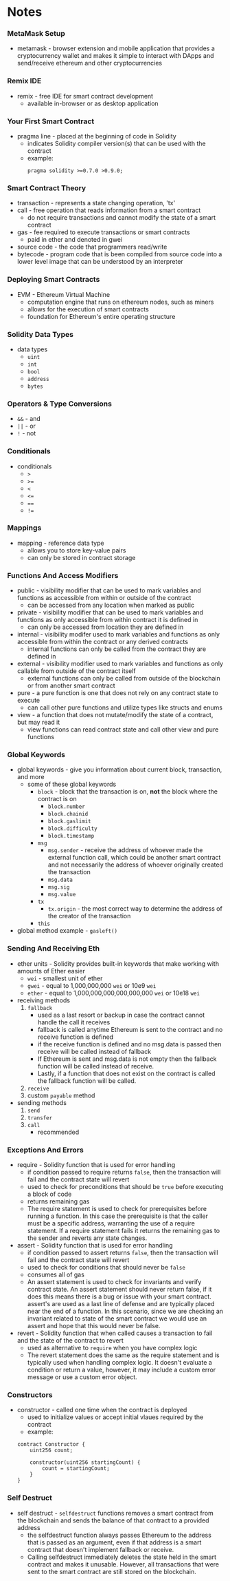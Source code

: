 # Notes

### MetaMask Setup

- metamask - browser extension and mobile application that provides a cryptocurrency wallet and makes it simple to interact with DApps and send/receive ethereum and other cryptocurrencies

### Remix IDE

- remix - free IDE for smart contract development
    - available in-browser or as desktop application

### Your First Smart Contract

- pragma line - placed at the beginning of code in Solidity
    - indicates Solidity compiler version(s) that can be used with the contract
    - example:
        ```solidity
        pragma solidity >=0.7.0 >0.9.0;
        ```

### Smart Contract Theory

- transaction - represents a state changing operation, 'tx'
- call - free operation that reads information from a smart contract
    - do not require transactions and cannot modify the state of a smart contract
- gas - fee required to execute transactions or smart contracts
    - paid in ether and denoted in gwei
- source code - the code that programmers read/write
- bytecode - program code that is been compiled from source code into a lower level image that can be understood by an interpreter

### Deploying Smart Contracts

- EVM - Ethereum Virtual Machine
    - computation engine that runs on ethereum nodes, such as miners
    - allows for the execution of smart contracts
    - foundation for Ethereum's entire operating structure

### Solidity Data Types

- data types
    - `uint`
    - `int`
    - `bool`
    -  `address`
    - `bytes`

### Operators & Type Conversions

- `&&` - and
- `||` - or
- `!` - not

### Conditionals

- conditionals
    - `>`
    - `>=`
    - `<`
    - `<=`
    - `==`
    - `!=`

### Mappings

- mapping - reference data type
    - allows you to store key-value pairs
    - can only be stored in contract storage

### Functions And Access Modifiers

- public - visibility modifier that can be used to mark variables and functions as accessible from within or outside of the contract
    - can be accessed from any location when marked as public
- private - visibility modifier that can be used to mark variables and functions as only accessible from within contract it is defined in
    - can only be accessed from location they are defined in
- internal - visibility modifer used to mark variables and functions as only accessible from within the contract or any derived contracts
    - internal functions can only be called from the contract they are defined in
- external - visibility modifier used to mark variables and functions as only callable from outside of the contract itself
    - external functions can only be called from outside of the blockchain or from another smart contract
- pure - a pure function is one that does not rely on any contract state to execute
    - can call other pure functions and utilize types like structs and enums
- view - a function that does not mutate/modify the state of a contract, but may read it
    - view functions can read contract state and call other view and pure functions

### Global Keywords

- global keywords - give you information about current block, transaction, and more
    - some of these global keywords
        - `block` - block that the transaction is on, **not** the block where the contract is on
            - `block.number`
            - `block.chainid`
            - `block.gaslimit`
            - `block.difficulty`
            - `block.timestamp`
        - `msg`
            - `msg.sender` - receive the address of whoever made the external function call, which could be another smart contract and not necessarily the address of whoever originally created the transaction
            - `msg.data`
            - `msg.sig`
            - `msg.value`
        - `tx`
            - `tx.origin` - the most correct way to determine the address of the creator of the transaction
        - `this`
- global method example - `gasleft()`

### Sending And Receiving Eth

- ether units - Solidity provides built-in keywords that make working with amounts of Ether easier
    - `wei` - smallest unit of ether
    - `gwei` - equal to 1,000,000,000 `wei` or 10e9 `wei`
    - `ether` - equal to 1,000,000,000,000,000,000 `wei` or 10e18 `wei`
- receiving methods
    1. `fallback`
        - used as a last resort or backup in case the contract cannot handle the call it receives
        - fallback is called anytime Ethereum is sent to the contract and no receive function is defined
        - if the receive function is defined and no msg.data is passed then receive will be called instead of fallback
        - If Ethereum is sent and msg.data is not empty then the fallback function will be called instead of receive. 
        - Lastly, if a function that does not exist on the contract is called the fallback function will be called.
    2. `receive`
    3. custom `payable` method 
- sending methods
    1. `send`
    2. `transfer`
    3. `call`
        - recommended

### Exceptions And Errors

- require - Solidity function that is used for error handling
    - if condition passed to require returns `false`, then the transaction will fail and the contract state will revert
    - used to check for preconditions that should be `true` before executing a block of code
    - returns remaining gas
    - The require statement is used to check for prerequisites before running a function. In this case the prerequisite is that the caller must be a specific address, warranting the use of a require statement. If a require statement fails it returns the remaining gas to the sender and reverts any state changes.
- assert - Solidity function that is used for error handling
    - if condition passed to assert returns `false`, then the transaction will fail and the contract state will revert
    - used to check for conditions that should never be `false`
    - consumes all of gas
    - An assert statement is used to check for invariants and verify contract state. An assert statement should never return false, if it does this means there is a bug or issue with your smart contract. assert's are used as a last line of defense and are typically placed near the end of a function. In this scenario, since we are checking an invariant related to state of the smart contract we would use an assert and hope that this would never be false.
- revert - Solidity function that when called causes a transaction to fail and the state of the contract to revert
    - used as alternative to `require` when you have complex logic
    - The revert statement does the same as the require statement and is typically used when handling complex logic. It doesn't evaluate a condition or return a value, however, it may include a custom error message or use a custom error object.

### Constructors

- constructor - called one time when the contract is deployed
    - used to initialize values or accept initial vlaues required by the contract
    - example:
    ```solidity
    contract Constructor {
        uint256 count;

        constructor(uint256 startingCount) {
            count = startingCount;
        }
    }
    ```

### Self Destruct

- self destruct - `selfdestruct` functions removes a smart contract from the blockchain and sends the balance of that contract to a provided address
    - the selfdestruct function always passes Ethereum to the address that is passed as an argument, even if that address is a smart contract that doesn't implement fallback or receive.
    - Calling selfdestruct immediately deletes the state held in the smart contract and makes it unusable. However, all transactions that were sent to the smart contract are still stored on the blockchain.